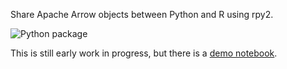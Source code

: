 Share Apache Arrow objects between Python and R using rpy2.

![Python package](https://github.com/rpy2/rpy2-arrow/workflows/Python%20package/badge.svg)

This is still early work in progress, but there is
a [demo notebook](doc/notebooks/demo.ipynb).

